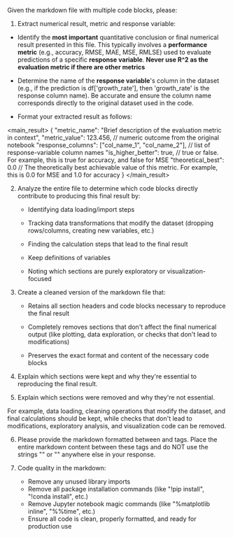 Given the markdown file with multiple code blocks, please:

1. Extract numerical result, metric and response variable:

- Identify the **most important** quantitative conclusion or final numerical result presented in this file. This typically involves a **performance metric** (e.g., accuracy, RMSE, MAE, MSE, RMLSE) used to evaluate predictions of a specific **response variable**. **Never use R^2 as the evaluation metric if there are other metrics**

- Determine the name of the **response variable**'s column in the dataset (e.g., if the prediction is df['growth_rate'], then 'growth_rate' is the response column name). Be accurate and ensure the column name corresponds directly to the original dataset used in the code.

- Format your extracted result as follows:

<main_result>
{
  "metric_name": "Brief description of the evaluation metric in context",
  "metric_value": 123.456,                        // numeric outcome from the original notebook
  "response_columns": ["col_name_1", "col_name_2"], // list of response-variable column names
  "is_higher_better": true, // true or false. For example, this is true for accuracy, and false for MSE
  "theoretical_best": 0.0 // The theoretically best achievable value of this metric. For example, this is 0.0 for MSE and 1.0 for accuracy
}
</main_result>



2. Analyze the entire file to determine which code blocks directly contribute to producing this final result by:

   - Identifying data loading/import steps

   - Tracking data transformations that modify the dataset (dropping rows/columns, creating new variables, etc.)

   - Finding the calculation steps that lead to the final result

   - Keep definitions of variables

   - Noting which sections are purely exploratory or visualization-focused

3. Create a cleaned version of the markdown file that:

   - Retains all section headers and code blocks necessary to reproduce the final result

   - Completely removes sections that don't affect the final numerical output (like plotting, data exploration, or checks that don't lead to modifications)

   - Preserves the exact format and content of the necessary code blocks

4. Explain which sections were kept and why they're essential to reproducing the final result.

5. Explain which sections were removed and why they're not essential. 

For example, data loading, cleaning operations that modify the dataset, and final calculations should be kept, while checks that don't lead to modifications, exploratory analysis, and visualization code can be removed.

6. Please provide the markdown formatted between <markdown> and </markdown> tags. Place the entire markdown content between these tags and do NOT use the strings "<markdown>" or "</markdown>" anywhere else in your response.

7. Code quality in the markdown:
   - Remove any unused library imports
   - Remove all package installation commands (like "!pip install", "!conda install", etc.)
   - Remove Jupyter notebook magic commands (like "%matplotlib inline", "%%time", etc.)
   - Ensure all code is clean, properly formatted, and ready for production use